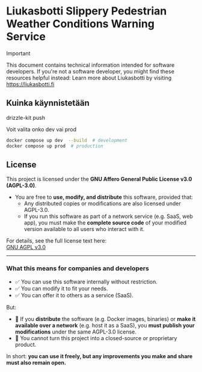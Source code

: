 # Liukasbotti Slippery Pedestrian Weather Conditions Warning Service
> [!IMPORTANT]
> This document contains technical information intended for software developers. If you're not a software developer, you might find these resources helpful instead:
> Learn more about Liukasbotti by visiting https://liukasbotti.fi


## Kuinka käynnistetään
drizzle-kit push

Voit valita onko dev vai prod

```bash
docker compose up dev  --build  # development
docker compose up prod  # production
```

## License

This project is licensed under the **GNU Affero General Public License v3.0 (AGPL-3.0)**.

- You are free to **use, modify, and distribute** this software, provided that:
  - Any distributed copies or modifications are also licensed under AGPL-3.0.
  - If you run this software as part of a network service (e.g. SaaS, web app), you must make the **complete source code** of your modified version available to all users who interact with it.

For details, see the full license text here:  
[GNU AGPL v3.0](https://www.gnu.org/licenses/agpl-3.0.html)

---

### What this means for companies and developers

- ✅ You can use this software internally without restriction.  
- ✅ You can modify it to fit your needs.  
- ✅ You can offer it to others as a service (SaaS).  

But:  
- 🔄 If you **distribute** the software (e.g. Docker images, binaries) or **make it available over a network** (e.g. host it as a SaaS), you **must publish your modifications** under the same AGPL-3.0 license.  
- 🚫 You cannot turn this project into a closed-source or proprietary product.  

In short: **you can use it freely, but any improvements you make and share must also remain open.**

